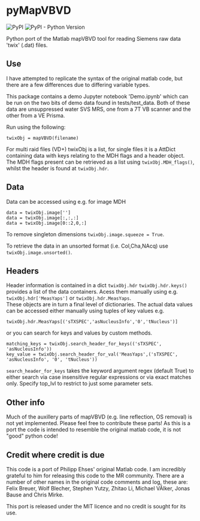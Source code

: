 # pyMapVBVD

![PyPI](https://img.shields.io/pypi/v/pyMapVBVD)
![PyPI - Python Version](https://img.shields.io/pypi/pyversions/pyMapVBVD)

Python port of the Matlab mapVBVD tool for reading Siemens raw data 'twix' (.dat) files.

## Use

I have attempted to replicate the syntax of the original matlab code, but there are a few differences due to differing variable types.

This package contains a demo Jupyter notebook 'Demo.ipynb' which can be run on the two bits of demo data found in tests/test_data. Both of these data are unsuppressed water SVS MRS, one from a 7T VB scanner and the other from a VE Prisma.

Run using the following:
```
twixObj = mapVBVD(filename)
```

For multi raid files (VD+) twixObj is a list, for single files it is a AttDict containing data with keys relating to the MDH flags and a header object. The MDH flags present can be retrieved as a list using `twixObj.MDH_flags()`, whilst the header is found at `twixObj.hdr`.

## Data

Data can be accessed using e.g. for image MDH
```
data = twixObj.image['']
data = twixObj.image[:,:,:]
data = twixObj.image[0::2,0,:]
```

To remove singleton dimensions `twixObj.image.squeeze = True`.

To retrieve the data in an unsorted format (i.e. Col,Cha,NAcq) use `twixObj.image.unsorted()`.

## Headers

Header information is contained in a dict `twixObj.hdr`
`twixObj.hdr.keys()` provides a list of the data containers.
Acess them manually using e.g. `twixObj.hdr['MeasYaps']` or `twixObj.hdr.MeasYaps`.  
These objects are in turn a final level of dictionaries. The actual data values can be accessed either manually using tuples of key values e.g.
```
twixObj.hdr.MeasYaps[('sTXSPEC','asNucleusInfo','0','tNucleus')]
```
or you can search for keys and values by custom methods.
```
matching_keys = twixObj.search_header_for_keys(('sTXSPEC', 'asNucleusInfo'))
key_value = twixObj.search_header_for_val('MeasYaps',('sTXSPEC', 'asNucleusInfo', '0', 'tNucleus'))
```

`search_header_for_keys` takes the keyword argument regex (default True) to either search via case insensitive regular expressions or via exact matches only. Specify top_lvl to restrict to just some parameter sets.

## Other info
Much of the auxillery parts of mapVBVD (e.g. line reflection, OS removal) is not yet implemented. Please feel free to contribute these parts! As this is a port the code is intended to resemble the original matlab code, it is not "good" python code!

## Credit where credit is due
This code is a port of Philipp Ehses' original Matlab code. I am incredibly grateful to him for releasing this code to the MR community. There are a number of other names in the original code comments and log, these are: Felix Breuer, Wolf Blecher, Stephen Yutzy, Zhitao Li, Michael VÃlker, Jonas Bause and Chris Mirke.

This port is released under the MIT licence and no credit is sought for its use.